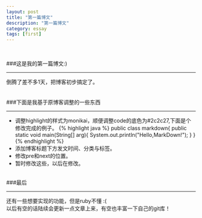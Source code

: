```yaml
---
layout: post
title: "第一篇博文"
description: "第一篇博文"
category: essay
tags: [first]
---
```

<br/>
	
###这是我的第一篇博文:)
	
-----
	
倒腾了差不多1天，把博客初步搞定了。	  
<br/>     
###下面是我基于原博客调整的一些东西
	
-----

* 调整highlight的样式为monikai，顺便调整code的底色为#2c2c27,下面是个修改完成的例子。
{% highlight java %}
public class markdown{
    public static void main(String[] arg){
    System.out.println("Hello,MarkDown!");
	}
}
{% endhighlight %} 
* 添加博客标题下方发文时间、分类与标签。
* 修改pre和next的位置。
* 暂时修改这些，以后在修改。	
<br/>
###最后

-----

还有一些想要实现的功能，但是ruby不懂 :( 	
以后有空的话陆续会更新一点文章上来，有空也丰富一下自己的git库！ 
